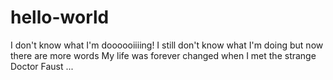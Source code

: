 # hello-world
I don't know what I'm doooooiiiing!
I still don't know what I'm doing but now there are more words
My life was forever changed when I met the strange Doctor Faust ...
